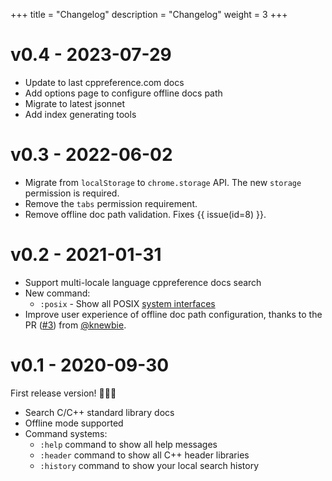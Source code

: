 +++
title = "Changelog"
description = "Changelog"
weight = 3
+++


# v0.4 - 2023-07-29

- Update to last cppreference.com docs
- Add options page to configure offline docs path
- Migrate to latest jsonnet
- Add index generating tools

# v0.3 - 2022-06-02

- Migrate from `localStorage` to `chrome.storage` API. The new `storage` permission is required.
- Remove the `tabs` permission requirement.
- Remove offline doc path validation. Fixes {{ issue(id=8) }}.

# v0.2 - 2021-01-31

- Support multi-locale language cppreference docs search
- New command:
  - `:posix` - Show all POSIX [system interfaces](https://pubs.opengroup.org/onlinepubs/9699919799/functions/contents.html)
- Improve user experience of offline doc path configuration, thanks to the PR ([#3](https://github.com/huhu/cpp-search-extension/pull/3)) from [@knewbie](https://github.com/knewbie).

# v0.1 - 2020-09-30

First release version! 🎉🥳🥳

- Search C/C++ standard library docs
- Offline mode supported
- Command systems:
    - `:help` command to show all help messages
    - `:header` command to show all C++ header libraries
    - `:history` command to show your local search history


